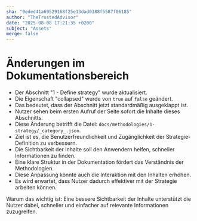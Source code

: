 ```yaml
---
sha: "9eded41a69529168f25e13dad0388f5587f06185"
author: "TheTrustedAdvisor"
date: "2025-08-08 17:21:35 +0200"
subject: "Assets"
merge: false
---
```


# Änderungen im Dokumentationsbereich

- Der Abschnitt "1 - Define strategy" wurde aktualisiert.
- Die Eigenschaft "collapsed" wurde von `true` auf `false` geändert.
- Das bedeutet, dass der Abschnitt jetzt standardmäßig ausgeklappt ist.
- Nutzer sehen beim ersten Aufruf der Seite sofort die Inhalte dieses Abschnitts.
- Diese Änderung betrifft die Datei: `docs/methodologies/1-strategy/_category_.json`.
- Ziel ist es, die Benutzerfreundlichkeit und Zugänglichkeit der Strategie-Definition zu verbessern.
- Die Sichtbarkeit der Inhalte soll den Anwendern helfen, schneller Informationen zu finden.
- Eine klare Struktur in der Dokumentation fördert das Verständnis der Methodologien.
- Diese Anpassung könnte auch die Interaktion mit den Inhalten erhöhen.
- Es wird erwartet, dass Nutzer dadurch effektiver mit der Strategie arbeiten können.

Warum das wichtig ist: Eine bessere Sichtbarkeit der Inhalte unterstützt die Nutzer dabei, schneller und einfacher auf relevante Informationen zuzugreifen.

